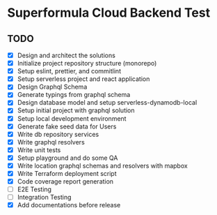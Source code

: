 # Superformula Cloud Backend Test

## TODO

- [x] Design and architect the solutions
- [x] Initialize project repository structure (monorepo)
- [x] Setup eslint, prettier, and commitlint
- [x] Setup serverless project and react application
- [x] Design Graphql Schema
- [x] Generate typings from graphql schema
- [x] Design database model and setup serverless-dynamodb-local
- [x] Setup initial project with graphql solution
- [x] Setup local development environment
- [x] Generate fake seed data for Users
- [x] Write db repository services
- [x] Write graphql resolvers
- [x] Write unit tests
- [x] Setup playground and do some QA
- [x] Write location graphql schemas and resolvers with mapbox
- [x] Write Terraform deployment script
- [x] Code coverage report generation
- [ ] E2E Testing
- [ ] Integration Testing
- [x] Add documentations before release
